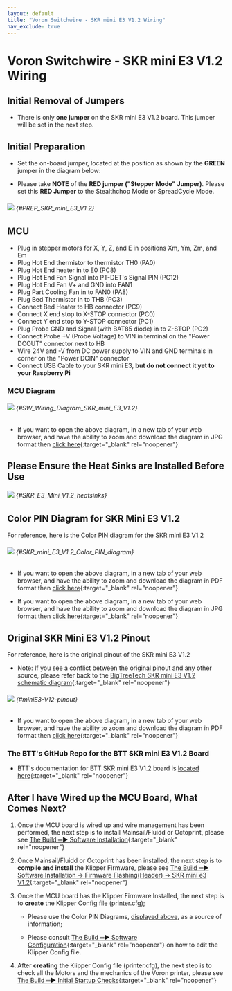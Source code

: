 ```yaml
---
layout: default
title: "Voron Switchwire - SKR mini E3 V1.2 Wiring"
nav_exclude: true
---
```


# Voron Switchwire - SKR mini E3 V1.2 Wiring

## Initial Removal of Jumpers

* There is only **one jumper** on the SKR mini E3 V1.2 board.  This jumper will be set in the next step.

## Initial Preparation

* Set the on-board jumper, located at the position as shown by the **<span class="color-blind-green">GREEN</span>** jumper in the diagram below:

* Please take **<span class="underline-double-trouble color-blind-red-red">NOTE</span>** of the **<span class="color-blind-red-red">RED jumper ("Stepper Mode" Jumper)</span>**.  Please set this **<span class="color-blind-red-red">RED Jumper</span>** to the Stealthchop Mode or SpreadCycle Mode.

###### ![](./images/SKR_mini_E3_V1.2_for_Prep_Diagram_150.png) {#PREP_SKR_mini_E3_V1.2}

## MCU

* Plug in stepper motors for X, Y, Z, and E in positions Xm, Ym, Zm, and Em
* Plug Hot End thermistor to thermistor TH0 (PA0)
* Plug Hot End heater in to E0 (PC8)
* Plug Hot End Fan Signal into PT-DET's Signal PIN (PC12)
* Plug Hot End Fan V+ and GND into FAN1
* Plug Part Cooling Fan in to FAN0 (PA8)
* Plug Bed Thermistor in to THB (PC3)
* Connect Bed Heater to HB connector (PC9)
* Connect X end stop to X-STOP connector (PC0)
* Connect Y end stop to Y-STOP connector (PC1)
* Plug Probe GND and Signal (with BAT85 diode) in to Z-STOP (PC2)
* Connect Probe +V (Probe Voltage) to VIN in terminal on the "Power DCOUT" connector next to HB
* Wire 24V and -V from DC power supply to VIN and GND terminals in corner on the "Power DCIN" connector
* Connect USB Cable to your SKR mini E3, **but do not connect it yet to your Raspberry Pi**

### MCU Diagram

###### ![](./images/SW_Wiring_Diagram_SKR_mini_E3_V1.2_150.jpg) {#SW_Wiring_Diagram_SKR_mini_E3_V1.2}

* <span class="fs_percent_110">If you want to open the above diagram, in a new tab of your web browser, and have the ability to zoom and download the diagram in JPG format then [click here](./images/SW_Wiring_Diagram_SKR_mini_E3_V1.2_150.jpg){:target="_blank" rel="noopener"}</span>

## Please Ensure the Heat Sinks are Installed Before Use

###### ![](./images/SKR_E3_Mini_V1.2_heatsinks_150.png) {#SKR_E3_Mini_V1.2_heatsinks}

<div>

<!--### The Klipper Configuration file for SKR Mini E3 V1.2 board

The Klipper Configuration file from VoronDesign/Voron-Switchwire GitHub Repo for SKR Mini E3 V1.2 board is [located here](https://github.com/VoronDesign/Voron-Switchwire/blob/master/Firmware/xxxxxxxxxxxxxxxsw_skr_mini_e3_v12_config.cfg)
-->

</div>

## Color PIN Diagram for SKR Mini E3 V1.2

For reference, here is the Color PIN diagram for the SKR mini E3 V1.2

###### ![](./images/SKR_mini_E3_V1.2_Color_PIN_diagram_300.jpg) {#SKR_mini_E3_V1.2_Color_PIN_diagram}

* If you want to open the above diagram, in a new tab of your web browser, and have the ability to zoom and download the diagram in PDF format then [click here](./images/SKR_mini_E3_V1.2_Color_PIN_diagram_300.pdf){:target="_blank" rel="noopener"}

* If you want to open the above diagram, in a new tab of your web browser, and have the ability to zoom and download the diagram in JPG format then [click here](./images/SKR_mini_E3_V1.2_Color_PIN_diagram_300.jpg){:target="_blank" rel="noopener"}

## Original SKR Mini E3 V1.2 Pinout

For reference, here is the original pinout of the SKR mini E3 V1.2

* Note: If you see a conflict between the original pinout and any other source, please refer back to the [BigTreeTech SKR mini E3 V1.2 schematic diagram](<./images/BTT SKR mini E3 V1.2sch.pdf>){:target="_blank" rel="noopener"}

###### ![](./images/miniE3-V12-pinout.png) {#miniE3-V12-pinout}

* If you want to open the above diagram, in a new tab of your web browser, and have the ability to zoom and download the diagram in PDF format then [click here](<./images/BTT SKR MINI E3 V1.2PIN.pdf>){:target="_blank" rel="noopener"}

### The BTT's GitHub Repo for the BTT SKR mini E3 V1.2 Board

*  BTT's documentation for BTT SKR mini E3 V1.2 board is [located here](https://github.com/bigtreetech/BIGTREETECH-SKR-mini-E3/tree/master/hardware/BTT%20SKR%20MINI%20E3%20V1.2){:target="_blank" rel="noopener"}

## After I have Wired up the MCU Board, What Comes Next?

1. Once the MCU board is wired up and wire management has been performed, the next step is to install Mainsail/Fluidd or Octoprint, please see [The Build ═► Software Installation](../../build/software/index#software-installation){:target="_blank" rel="noopener"}

2. Once Mainsail/Fluidd or Octoprint has been installed, the next step is to **compile and install** the Klipper Firmware, please see [The Build ═► Software Installation -> Firmware Flashing(Header) -> SKR mini e3 V1.2](../../build/software/miniE3_v12_klipper#skr-mini-e3-v12-klipper-firmware){:target="_blank" rel="noopener"}

3. Once the MCU board has the Klipper Firmware Installed, the next step is to **create** the Klipper Config file (printer.cfg);

    * Please use the Color PIN Diagrams, [displayed above](#SKR_mini_E3_V1.2_Color_PIN_diagram), as a source of information;

    * Please consult [The Build ═► Software Configuration](../../build/software/configuration#software-configuration){:target="_blank" rel="noopener"} on how to edit the Klipper Config file.

4. After **creating** the Klipper Config file (printer.cfg), the next step is to check all the Motors and the mechanics of the Voron printer, please see [The Build ═► Initial Startup Checks](../../build/startup/index#initial-startup-checks){:target="_blank" rel="noopener"}